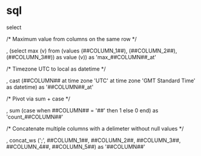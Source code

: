 # sql



select


/*	Maximum value from columns on the same row	*/

,	(select max (v) from  (values (##COLUMN_1##), (##COLUMN_2##),  (##COLUMN_3##)) as  value (v))  as  'max_##COLUMN##_at'


/*  Timezone UTC to local as datetime */

, cast  (##COLUMN## at  time  zone  'UTC' at  time  zone  'GMT Standard Time' as  datetime) as  '##COLUMN##_at'


/*  Pivot via sum + case  */

, sum (case when  ##COLUMN##  = '##'  then  1 else  0 end)  as  'count_##COLUMN##'


/*  Concatenate multiple columns with a delimeter without null values  */

,	concat_ws	(';',	##COLUMN_1##,	##COLUMN_2##,	##COLUMN_3##,	##COLUMN_4##,	##COLUMN_5##)	as	'##COLUMN##'
